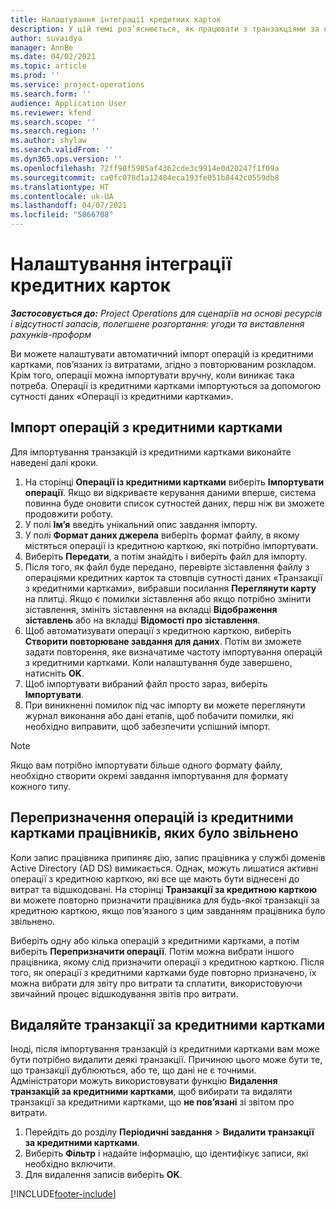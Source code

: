 ```yaml
---
title: Налаштування інтеграції кредитних карток
description: У цій темі роз’яснюється, як працювати з транзакціями за кредитними картками, пов’язаними з витратами.
author: suvaidya
manager: AnnBe
ms.date: 04/02/2021
ms.topic: article
ms.prod: ''
ms.service: project-operations
ms.search.form: ''
audience: Application User
ms.reviewer: kfend
ms.search.scope: ''
ms.search.region: ''
ms.author: shylaw
ms.search.validFrom: ''
ms.dyn365.ops.version: ''
ms.openlocfilehash: 72ff98f5985af4362cde3c9914e0d20247f1f09a
ms.sourcegitcommit: ca0fc078d1a12484eca193fe051b8442c0559db8
ms.translationtype: HT
ms.contentlocale: uk-UA
ms.lasthandoff: 04/07/2021
ms.locfileid: "5866708"
---
```

# <a name="set-up-credit-card-integration"></a>Налаштування інтеграції кредитних карток

_**Застосовується до:** Project Operations для сценаріїв на основі ресурсів і відсутності запасів, полегшене розгортання: угоди та виставлення рахунків-проформ_

Ви можете налаштувати автоматичний імпорт операцій із кредитними картками, пов’язаних із витратами, згідно з повторюваним розкладом. Крім того, операції можна імпортувати вручну, коли виникає така потреба. Операції із кредитними картками імпортуються за допомогою сутності даних «Операції із кредитними картками».

## <a name="import-credit-card-transactions"></a>Імпорт операцій з кредитними картками

Для імпортування транзакцій із кредитними картками виконайте наведені далі кроки.

1. На сторінці **Операції із кредитними картками** виберіть **Імпортувати операції**. Якщо ви відкриваєте керування даними вперше, система повинна буде оновити список сутностей даних, перш ніж ви зможете продовжити роботу.
2. У полі **Ім’я** введіть унікальний опис завдання імпорту.
3. У полі **Формат даних джерела** виберіть формат файлу, в якому містяться операції із кредитною карткою, які потрібно імпортувати.
4. Виберіть **Передати**, а потім знайдіть і виберіть файл для імпорту.
5. Після того, як файл буде передано, перевірте зіставлення файлу з операціями кредитних карток та стовпців сутності даних «Транзакції з кредитними картками», вибравши посилання **Переглянути карту** на плитці. Якщо є помилки зіставлення або якщо потрібно змінити зіставлення, змініть зіставлення на вкладці **Відображення зіставлень** або на вкладці **Відомості про зіставлення**.
6. Щоб автоматизувати операції з кредитною карткою, виберіть **Створити повторюване завдання для даних**. Потім ви зможете задати повторення, яке визначатиме частоту імпортування операцій з кредитними картками. Коли налаштування буде завершено, натисніть **OK**.
7. Щоб імпортувати вибраний файл просто зараз, виберіть **Імпортувати**.
8. При виникненні помилок під час імпорту ви можете переглянути журнал виконання або дані етапів, щоб побачити помилки, які необхідно виправити, щоб забезпечити успішний імпорт.

> [!NOTE]
> Якщо вам потрібно імпортувати більше одного формату файлу, необхідно створити окремі завдання імпортування для формату кожного типу.

## <a name="reassign-the-credit-card-transactions-for-terminated-employees"></a>Перепризначення операцій із кредитними картками працівників, яких було звільнено

Коли запис працівника припиняє дію, запис працівника у службі доменів Active Directory (AD DS) вимикається. Однак, можуть лишатися активні операції з кредитною карткою, які все ще мають бути віднесені до витрат та відшкодовані. На сторінці **Транзакції за кредитною карткою** ви можете повторно призначити працівника для будь-якої транзакції за кредитною карткою, якщо пов’язаного з цим завданням працівника було звільнено.

Виберіть одну або кілька операцій з кредитними картками, а потім виберіть **Перепризначити операції**. Потім можна вибрати іншого працівника, якому слід призначити операції з кредитною карткою. Після того, як операції з кредитними картками буде повторно призначено, їх можна вибрати для звіту про витрати та сплатити, використовуючи звичайний процес відшкодування звітів про витрати.

## <a name="delete-credit-card-transactions"></a>Видаляйте транзакції за кредитними картками 

Іноді, після імпортування транзакцій із кредитними картками вам може бути потрібно видалити деякі транзакції. Причиною цього може бути те, що транзакції дублюються, або те, що дані не є точними. Адміністратори можуть використовувати функцію **Видалення транзакцій за кредитними картками**, щоб вибирати та видаляти транзакції за кредитними картками, що **не пов’язані** зі звітом про витрати. 

1. Перейдіть до розділу **Періодичні завдання** > **Видалити транзакції за кредитними картками**.
2. Виберіть **Фільтр** і надайте інформацію, що ідентифікує записи, які необхідно включити.
3. Для видалення записів виберіть **OK**. 

[!INCLUDE[footer-include](../includes/footer-banner.md)]
